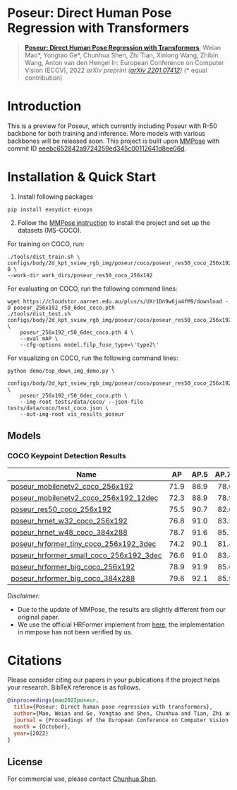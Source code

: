 # Poseur: Direct Human Pose Regression with Transformers


> [**Poseur: Direct Human Pose Regression with Transformers**](https://arxiv.org/pdf/2201.07412.pdf),
> Weian Mao\*, Yongtao Ge\*, Chunhua Shen, Zhi Tian, Xinlong Wang, Zhibin Wang, Anton van den Hengel
> In: European Conference on Computer Vision (ECCV), 2022
> *arXiv preprint ([arXiv 2201.07412](https://arxiv.org/pdf/2201.07412))*
> (\* equal contribution)

# Introduction
This is a preview for Poseur, which currently including Poseur with R-50 backbone for both training and inference. More models with various backbones will be released soon. This project is bulit upon [MMPose](https://github.com/open-mmlab/mmpose) with commit ID [eeebc652842a9724259ed345c00112641d8ee06d](https://github.com/open-mmlab/mmpose/commit/eeebc652842a9724259ed345c00112641d8ee06d).

# Installation & Quick Start
1. Install following packages
```
pip install easydict einops
```
2. Follow the [MMPose instruction](mmpose_README.md) to install the project and set up the datasets (MS-COCO).

For training on COCO, run:
```
./tools/dist_train.sh \
configs/body/2d_kpt_sview_rgb_img/poseur/coco/poseur_res50_coco_256x192.py 8 \
--work-dir work_dirs/poseur_res50_coco_256x192
```

For evaluating on COCO, run the following command lines:
```
wget https://cloudstor.aarnet.edu.au/plus/s/UXr1Dn9w6ja4fM9/download -O poseur_256x192_r50_6dec_coco.pth
./tools/dist_test.sh configs/body/2d_kpt_sview_rgb_img/poseur/coco/poseur_res50_coco_256x192.py \
    poseur_256x192_r50_6dec_coco.pth 4 \
    --eval mAP \
    --cfg-options model.filp_fuse_type=\'type2\'
```

For visualizing on COCO, run the following command lines:
```
python demo/top_down_img_demo.py \
    configs/body/2d_kpt_sview_rgb_img/poseur/coco/poseur_res50_coco_256x192.py \
    poseur_256x192_r50_6dec_coco.pth \
    --img-root tests/data/coco/ --json-file tests/data/coco/test_coco.json \
    --out-img-root vis_results_poseur
```

## Models
### COCO Keypoint Detection Results

Name | AP | AP.5| AP.75 |download
--- |:---:|:---:|:---:|:---:
[poseur_mobilenetv2_coco_256x192](configs/body/2d_kpt_sview_rgb_img/poseur/coco/poseur_mobilenetv2_coco_256x192.py)| 71.9  | 88.9 |78.6 | [model](https://cloudstor.aarnet.edu.au/plus/s/L198TFFqwWYsSop/download)
[poseur_mobilenetv2_coco_256x192_12dec](configs/body/2d_kpt_sview_rgb_img/poseur/coco/poseur_mobilenetv2_coco_256x192_12dec.py)| 72.3  | 88.9 |78.9 | [model](https://cloudstor.aarnet.edu.au/plus/s/sw0II7qSQDjJ88h/download)
[poseur_res50_coco_256x192](configs/body/2d_kpt_sview_rgb_img/poseur/coco/poseur_res50_coco_256x192.py)| 75.5  | 90.7 |82.6 | [model](https://cloudstor.aarnet.edu.au/plus/s/UXr1Dn9w6ja4fM9/download)
[poseur_hrnet_w32_coco_256x192](configs/body/2d_kpt_sview_rgb_img/poseur/coco/poseur_hrnet_w32_coco_256x192.py)| 76.8  | 91.0 |83.5 | [model](https://cloudstor.aarnet.edu.au/plus/s/xMvCnp5lb2MR7S4/download)
[poseur_hrnet_w48_coco_384x288](configs/body/2d_kpt_sview_rgb_img/poseur/coco/poseur_hrnet_w48_coco_384x288.py)| 78.7  | 91.6 |85.1 | [model](https://cloudstor.aarnet.edu.au/plus/s/IGXy98TZlJYerNc/download)
[poseur_hrformer_tiny_coco_256x192_3dec](configs/body/2d_kpt_sview_rgb_img/poseur/coco/poseur_hrformer_tiny_coco_256x192_3dec.py)| 74.2  | 90.1 |81.4 | [model](https://cloudstor.aarnet.edu.au/plus/s/CpGYghZQX3mv32i/download)
[poseur_hrformer_small_coco_256x192_3dec](configs/body/2d_kpt_sview_rgb_img/poseur/coco/poseur_hrformer_small_coco_256x192_3dec.py)| 76.6  | 91.0 |83.4 | [model](https://cloudstor.aarnet.edu.au/plus/s/rK2s3fdrpeP9k6l/download)
[poseur_hrformer_big_coco_256x192](configs/body/2d_kpt_sview_rgb_img/poseur/coco/poseur_hrformer_big_coco_256x192.py)| 78.9  | 91.9 |85.6 | [model](https://cloudstor.aarnet.edu.au/plus/s/34udjbTr9p9Aigo/download)
[poseur_hrformer_big_coco_384x288](configs/body/2d_kpt_sview_rgb_img/poseur/coco/poseur_hrformer_big_coco_384x288.py)| 79.6  | 92.1 |85.9 | [model](https://cloudstor.aarnet.edu.au/plus/s/KST3aSAlGd8PJpQ/download)


*Disclaimer:*

- Due to the update of MMPose, the results are slightly different from our original paper.
- We use the official HRFormer implement from [here](https://github.com/HRNet/HRFormer/tree/main/pose), the implementation in mmpose has not been verified by us.

# Citations
Please consider citing our papers in your publications if the project helps your research. BibTeX reference is as follows.
```BibTeX
@inproceedings{mao2022poseur,
  title={Poseur: Direct human pose regression with transformers},
  author={Mao, Weian and Ge, Yongtao and Shen, Chunhua and Tian, Zhi and Wang, Xinlong and Wang, Zhibin and Hengel, Anton van den},
  journal = {Proceedings of the European Conference on Computer Vision {(ECCV)}},
  month = {October},
  year={2022}
}
```

## License

For commercial use, please contact [Chunhua Shen](mailto:chhshen@gmail.com).